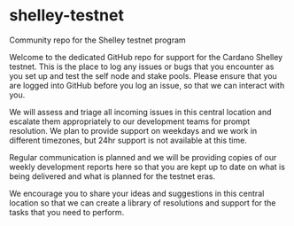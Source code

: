 # shelley-testnet
Community repo for the Shelley testnet program

Welcome to the dedicated GitHub repo for support for the Cardano Shelley testnet. This is the place to log any issues or bugs that you encounter as you set up and test the self node and stake pools. Please ensure that you are logged into GitHub before you log an issue, so that we can interact with you. 

We will assess and triage all incoming issues in this central location and escalate them appropriately to our development teams for prompt resolution. We plan to provide support on weekdays and we work in different timezones, but 24hr support is not available at this time.

Regular communication is planned and we will be providing copies of our weekly development reports here so that you are kept up to date on what is being delivered and what is planned for the testnet eras.

We encourage you to share your ideas and suggestions in this central location so that we can create a library of resolutions and support for the tasks that you need to perform.

